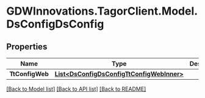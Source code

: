 # GDWInnovations.TagorClient.Model.DsConfigDsConfig

## Properties

Name | Type | Description | Notes
------------ | ------------- | ------------- | -------------
**TtConfigWeb** | [**List&lt;DsConfigDsConfigTtConfigWebInner&gt;**](DsConfigDsConfigTtConfigWebInner.md) |  | [optional] 

[[Back to Model list]](../README.md#documentation-for-models) [[Back to API list]](../README.md#documentation-for-api-endpoints) [[Back to README]](../README.md)

